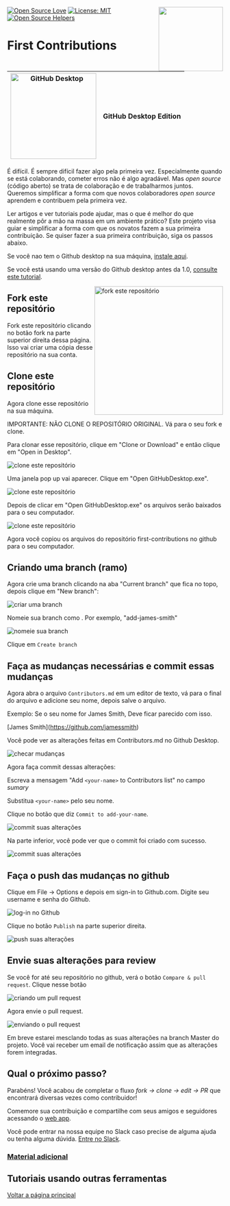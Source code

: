 [![Open Source Love](https://badges.frapsoft.com/os/v1/open-source.svg?v=103)](https://github.com/ellerbrock/open-source-badges/)
[<img align="right" width="150" src="https://firstcontributions.github.io/assets/gui-tool-tutorials/github-desktop-tutorial/join-slack-team.png">](https://join.slack.com/t/firstcontributors/shared_invite/zt-1hg51qkgm-Xc7HxhsiPYNN3ofX2_I8FA)
[![License: MIT](https://img.shields.io/badge/License-MIT-green.svg)](https://opensource.org/licenses/MIT)
[![Open Source Helpers](https://www.codetriage.com/roshanjossey/first-contributions/badges/users.svg)](https://www.codetriage.com/roshanjossey/first-contributions)

# First Contributions

| <img alt="GitHub Desktop" src="https://desktop.github.com/images/desktop-icon.svg" width="200"> | GitHub Desktop Edition |
| ----------------------------------------------------------------------------------------------- | ---------------------- |

É difícil. É sempre difícil fazer algo pela primeira vez. Especialmente quando se está colaborando, cometer erros não é algo agradável. Mas _open source_ (código aberto) se trata de colaboração e de trabalharmos juntos. Queremos simplificar a forma com que novos colaboradores _open source_ aprendem e contribuem pela primeira vez.

Ler artigos e ver tutoriais pode ajudar, mas o que é melhor do que realmente pôr a mão na massa em um ambiente prático? Este projeto visa guiar e simplificar a forma com que os novatos fazem a sua primeira contribuição. Se quiser fazer a sua primeira contribuição, siga os passos abaixo.

Se você nao tem o Github desktop na sua máquina, [instale aqui](https://desktop.github.com/).

Se você está usando uma versão do Github desktop antes da 1.0, [consulte este tutorial](github-desktop-old-version-tutorial.md).

<img align="right" width="300" src="https://firstcontributions.github.io/assets/gui-tool-tutorials/github-desktop-tutorial/fork.png" alt="fork este repositório" />

## Fork este repositório

Fork este repositório clicando no botão fork na parte superior direita dessa página.
Isso vai criar uma cópia desse repositório na sua conta.

## Clone este repositório

Agora clone esse repositório na sua máquina.

IMPORTANTE: NÃO CLONE O REPOSITÓRIO ORIGINAL. Vá para o seu fork e clone.

Para clonar esse repositório, clique em "Clone or Download" e então clique em "Open in Desktop".

<img src="https://firstcontributions.github.io/assets/gui-tool-tutorials/github-desktop-tutorial/dt1-clonetodesktop.png" alt="clone este repositório" />

Uma janela pop up vai aparecer. Clique em "Open GitHubDesktop.exe".

<img src="https://firstcontributions.github.io/assets/gui-tool-tutorials/github-desktop-tutorial/dt1-open-githubdesktop.png" alt="clone este repositório" />

Depois de clicar em "Open GitHubDesktop.exe" os arquivos serão baixados para o seu computador.

<img src="https://firstcontributions.github.io/assets/gui-tool-tutorials/github-desktop-tutorial/dt1-downloaded.png" alt="clone este repositório" />

Agora você copiou os arquivos do repositório first-contributions no github para o seu computador.

## Criando uma branch (ramo)

Agora crie uma branch clicando na aba "Current branch" que fica no topo, depois clique em "New branch":

<img src="https://firstcontributions.github.io/assets/gui-tool-tutorials/github-desktop-tutorial/dt1-create-branch.png" alt="criar uma branch" />

Nomeie sua branch como <add-your-name>. Por exemplo, "add-james-smith"

<img src="https://firstcontributions.github.io/assets/gui-tool-tutorials/github-desktop-tutorial/dt1-create-branch-name.png" alt="nomeie sua branch" />

Clique em `Create branch`

## Faça as mudanças necessárias e commit essas mudanças

Agora abra o arquivo `Contributors.md` em um editor de texto, vá para o final do arquivo e adicione seu nome, depois salve o arquivo.

Exemplo: Se o seu nome for James Smith, Deve ficar parecido com isso.

\[James Smith](https://github.com/jamessmith)

Você pode ver as alterações feitas em Contributors.md no Github Desktop.

<img src="https://firstcontributions.github.io/assets/gui-tool-tutorials/github-desktop-tutorial/dt1-status.png" alt="checar mudanças" />

Agora faça commit dessas alterações:

Escreva a mensagem "Add `<your-name>` to Contributors list" no campo _sumary_

Substitua `<your-name>` pelo seu nome.

Clique no botão que diz `Commit to add-your-name`.

<img src="https://firstcontributions.github.io/assets/gui-tool-tutorials/github-desktop-tutorial/dt1-commit1.png" alt="commit suas alterações" />

Na parte inferior, você pode ver que o commit foi criado com sucesso.

<img src="https://firstcontributions.github.io/assets/gui-tool-tutorials/github-desktop-tutorial/dt1-commit2.png" alt="commit suas alterações" />

## Faça o push das mudanças no github

Clique em File -> Options e depois em sign-in to Github.com. Digite seu username e senha do Github.

<img src="https://firstcontributions.github.io/assets/gui-tool-tutorials/github-desktop-tutorial/dt1-sign-in.png" alt="log-in no Github" />

Clique no botão `Publish` na parte superior direita.

<img src="https://firstcontributions.github.io/assets/gui-tool-tutorials/github-desktop-tutorial/dt1-publish1.png" alt="push suas alterações" />

## Envie suas alterações para review

Se você for até seu repositório no github, verá o botão `Compare & pull request`. Clique nesse botão

<img src="https://firstcontributions.github.io/assets/gui-tool-tutorials/github-desktop-tutorial/compare-and-pull.png" alt="criando um pull request" />

Agora envie o pull request.

<img src="https://firstcontributions.github.io/assets/gui-tool-tutorials/github-desktop-tutorial/submit-pull-request.png" alt="enviando o pull request" />

Em breve estarei mesclando todas as suas alterações na branch Master do projeto. Você vai receber um email de notificação assim que as alterações forem integradas.

## Qual o próximo passo?

Parabéns! Você acabou de completar o fluxo _fork -> clone -> edit -> PR_ que encontrará diversas vezes como contribuidor!

Comemore sua contribuição e compartilhe com seus amigos e seguidores acessando o [web app](https://firstcontributions.github.io#social-share).

Você pode entrar na nossa equipe no Slack caso precise de alguma ajuda ou tenha alguma dúvida. [Entre no Slack](https://join.slack.com/t/firstcontributors/shared_invite/zt-1hg51qkgm-Xc7HxhsiPYNN3ofX2_I8FA).

### [Material adicional](../additional-material/git_workflow_senarios/additional-material.md)

## Tutoriais usando outras ferramentas

[Voltar a página principal](https://github.com/firstcontributions/first-contributions#tutorials-using-other-tools)
